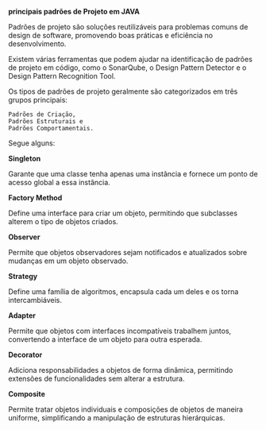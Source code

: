 **principais padrões de Projeto em JAVA**

Padrões de projeto são soluções reutilizáveis para problemas comuns de design de software,
promovendo boas práticas e eficiência no desenvolvimento.

Existem várias ferramentas que podem ajudar na identificação de padrões de projeto em código, como o SonarQube,
o Design Pattern Detector e o Design Pattern Recognition Tool.

Os tipos de padrões de projeto geralmente são categorizados em três grupos principais:

    Padrões de Criação,
    Padrões Estruturais e
    Padrões Comportamentais.

Segue alguns:

**Singleton**

Garante que uma classe tenha apenas uma instância e fornece um ponto de acesso global a essa instância.

**Factory Method**

Define uma interface para criar um objeto, permitindo que subclasses alterem o tipo de objetos criados.

**Observer**

Permite que objetos observadores sejam notificados e atualizados sobre mudanças em um objeto observado.

**Strategy**

Define uma família de algoritmos, encapsula cada um deles e os torna intercambiáveis.

**Adapter**

Permite que objetos com interfaces incompatíveis trabalhem juntos, convertendo a interface de um objeto para outra esperada.

**Decorator**

Adiciona responsabilidades a objetos de forma dinâmica, permitindo extensões de funcionalidades sem alterar a estrutura.

**Composite**

Permite tratar objetos individuais e composições de objetos de maneira uniforme, simplificando a manipulação de estruturas hierárquicas.
